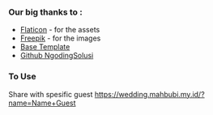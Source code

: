 <div id="top"></div>
<!--
*** Thanks for checking out our wedding invitation template.
*** Don't forget to give the project a star!
*** Thanks again! Now go create something AMAZING! :D
-->

### Our big thanks to :
- [Flaticon](https://flaticon.com) - for the assets
- [Freepik](https://freepik.com) - for the images
- [Base Template](https://technext.github.io/wedding/)
- [Github NgodingSolusi](https://github.com/NgodingSolusi/the-wedding-of-rehan-maulidan)


### To Use
Share with spesific guest
https://wedding.mahbubi.my.id/?name=Name+Guest

